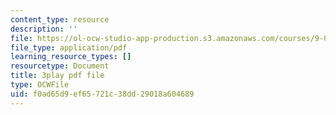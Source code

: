 ```yaml
---
content_type: resource
description: ''
file: https://ol-ocw-studio-app-production.s3.amazonaws.com/courses/9-00sc-introduction-to-psychology-fall-2011/f0ad65d9ef65721c38dd29018a604689_lanmHS0JwYI.pdf
file_type: application/pdf
learning_resource_types: []
resourcetype: Document
title: 3play pdf file
type: OCWFile
uid: f0ad65d9-ef65-721c-38dd-29018a604689
---
```

